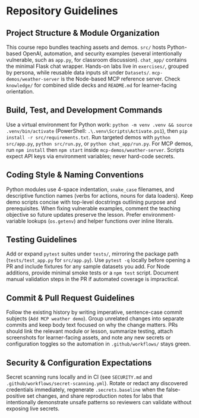 # Repository Guidelines

## Project Structure & Module Organization
This course repo bundles teaching assets and demos. `src/` hosts Python-based OpenAI, automation, and security examples (several intentionally vulnerable, such as `app.py`, for classroom discussion). `chat_app/` contains the minimal Flask chat wrapper. Hands-on labs live in `exercises/`, grouped by persona, while reusable data inputs sit under `Datasets/`. `mcp-demos/weather-server` is the Node-based MCP reference server. Check `knowledge/` for combined slide decks and `README.md` for learner-facing orientation.

## Build, Test, and Development Commands
Use a virtual environment for Python work: `python -m venv .venv && source .venv/bin/activate` (PowerShell: `.\.venv\Scripts\Activate.ps1`), then `pip install -r src/requirements.txt`. Run targeted demos with `python src/app.py`, `python src/run.py`, or `python chat_app/run.py`. For MCP demos, run `npm install` then `npm start` inside `mcp-demos/weather-server`. Scripts expect API keys via environment variables; never hard-code secrets.

## Coding Style & Naming Conventions
Python modules use 4-space indentation, `snake_case` filenames, and descriptive function names (verbs for actions, nouns for data loaders). Keep demo scripts concise with top-level docstrings outlining purpose and prerequisites. When fixing vulnerable examples, comment the teaching objective so future updates preserve the lesson. Prefer environment-variable lookups (`os.getenv`) and helper functions over inline literals.

## Testing Guidelines
Add or expand `pytest` suites under `tests/`, mirroring the package path (`tests/test_app.py` for `src/app.py`). Use `pytest -q` locally before opening a PR and include fixtures for any sample datasets you add. For Node additions, provide minimal smoke tests or a `npm test` script. Document manual validation steps in the PR if automated coverage is impractical.

## Commit & Pull Request Guidelines
Follow the existing history by writing imperative, sentence-case commit subjects (`Add MCP weather demo`). Group unrelated changes into separate commits and keep body text focused on why the change matters. PRs should link the relevant module or lesson, summarize testing, attach screenshots for learner-facing assets, and note any new secrets or configuration toggles so the automation in `.github/workflows/` stays green.

## Security & Configuration Expectations
Secret scanning runs locally and in CI (see `SECURITY.md` and `.github/workflows/secret-scanning.yml`). Rotate or redact any discovered credentials immediately, regenerate `.secrets.baseline` when the false-positive set changes, and share reproduction notes for labs that intentionally demonstrate unsafe patterns so reviewers can validate without exposing live secrets.

